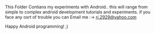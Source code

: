 This Folder Contians my experiments with Android..
this will range from simple to complex android development tutorials and experiments.
if you face any osrt of trouble you can Email me :-> rj.2929@yahoo.com

Happy Android programming! ;)
